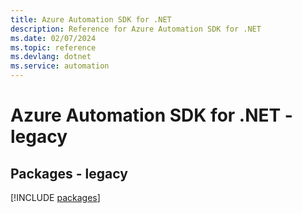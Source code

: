 ```yaml
---
title: Azure Automation SDK for .NET
description: Reference for Azure Automation SDK for .NET
ms.date: 02/07/2024
ms.topic: reference
ms.devlang: dotnet
ms.service: automation
---
```

# Azure Automation SDK for .NET - legacy
## Packages - legacy
[!INCLUDE [packages](automation-index.md)]